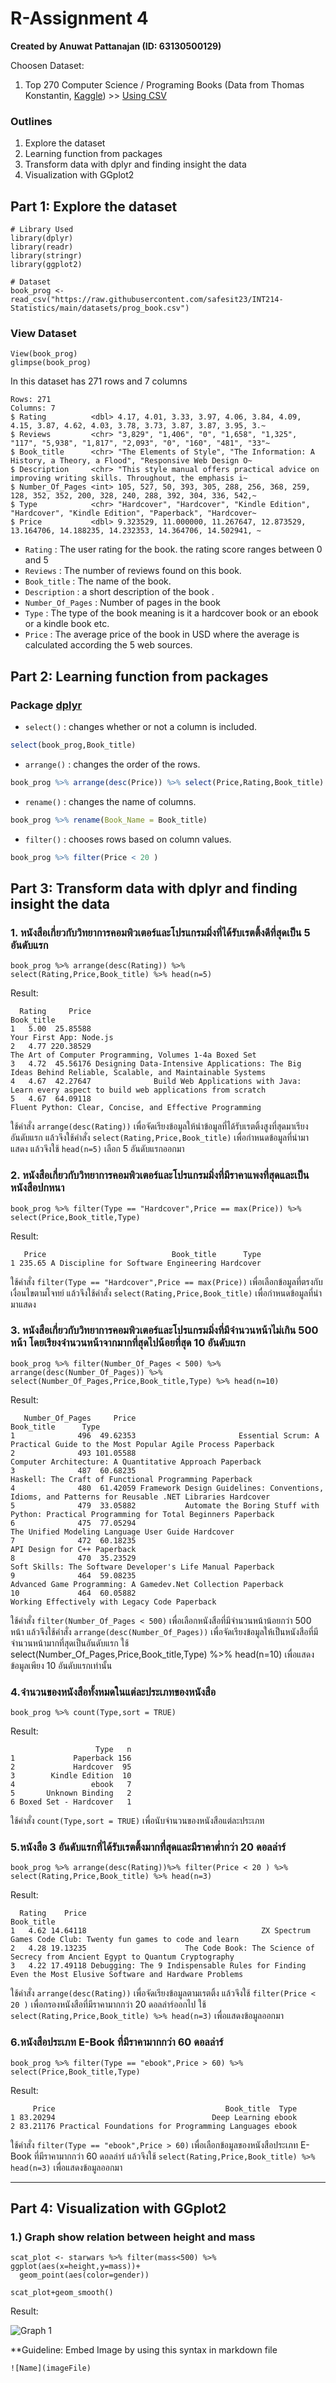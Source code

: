 # R-Assignment 4

**Created by Anuwat Pattanajan (ID: 63130500129)**

Choosen Dataset:
1. Top 270 Computer Science / Programing Books (Data from Thomas Konstantin, [Kaggle](https://www.kaggle.com/thomaskonstantin/top-270-rated-computer-science-programing-books)) >> [Using CSV](https://raw.githubusercontent.com/safesit23/INT214-Statistics/main/datasets/prog_book.csv)

### Outlines
1. Explore the dataset
2. Learning function from packages
3. Transform data with dplyr and finding insight the data
4. Visualization with GGplot2

## Part 1: Explore the dataset

```
# Library Used
library(dplyr)
library(readr)
library(stringr)
library(ggplot2)

# Dataset
book_prog <- read_csv("https://raw.githubusercontent.com/safesit23/INT214-Statistics/main/datasets/prog_book.csv")
```
### View Dataset
```
View(book_prog)
glimpse(book_prog)
```

In this dataset has 271 rows and 7 columns
```
Rows: 271
Columns: 7
$ Rating          <dbl> 4.17, 4.01, 3.33, 3.97, 4.06, 3.84, 4.09, 4.15, 3.87, 4.62, 4.03, 3.78, 3.73, 3.87, 3.87, 3.95, 3.~
$ Reviews         <chr> "3,829", "1,406", "0", "1,658", "1,325", "117", "5,938", "1,817", "2,093", "0", "160", "481", "33"~
$ Book_title      <chr> "The Elements of Style", "The Information: A History, a Theory, a Flood", "Responsive Web Design O~
$ Description     <chr> "This style manual offers practical advice on improving writing skills. Throughout, the emphasis i~
$ Number_Of_Pages <int> 105, 527, 50, 393, 305, 288, 256, 368, 259, 128, 352, 352, 200, 328, 240, 288, 392, 304, 336, 542,~
$ Type            <chr> "Hardcover", "Hardcover", "Kindle Edition", "Hardcover", "Kindle Edition", "Paperback", "Hardcover~
$ Price           <dbl> 9.323529, 11.000000, 11.267647, 12.873529, 13.164706, 14.188235, 14.232353, 14.364706, 14.502941, ~
```

- `Rating`          : The user rating for the book. the rating score ranges between 0 and 5
- `Reviews`         : The number of reviews found on this book.
- `Book_title`      : The name of the book.
- `Description`     : a short description of the book .
- `Number_Of_Pages` : Number of pages in the book
- `Type`            : The type of the book meaning is it a hardcover book or an ebook or a kindle book etc.
- `Price`           : The average price of the book in USD where the average is calculated according the 5 web sources.


## Part 2: Learning function from packages

### Package [dplyr](https://dplyr.tidyverse.org/articles/dplyr.html#select-columns-with-select)
- `select()`  : changes whether or not a column is included.
```r
select(book_prog,Book_title) 
```
- `arrange()` : changes the order of the rows.
```r
book_prog %>% arrange(desc(Price)) %>% select(Price,Rating,Book_title) %>% head(n=3)
```
- `rename()`  : changes the name of columns.
```r
book_prog %>% rename(Book_Name = Book_title)
```
- `filter()`  : chooses rows based on column values.
```r
book_prog %>% filter(Price < 20 )
```

## Part 3: Transform data with dplyr and finding insight the data

### 1. หนังสือเกี่ยวกับวิทยาการคอมพิวเตอร์และโปรแกรมมิ่งที่ได้รับเรตติ้งดีที่สุดเป็น 5 อันดับแรก

```
book_prog %>% arrange(desc(Rating)) %>% select(Rating,Price,Book_title) %>% head(n=5)
```

Result:

```
  Rating     Price                                                                                               Book_title
1   5.00  25.85588                                                                                  Your First App: Node.js
2   4.77 220.38529                                                  The Art of Computer Programming, Volumes 1-4a Boxed Set
3   4.72  45.56176 Designing Data-Intensive Applications: The Big Ideas Behind Reliable, Scalable, and Maintainable Systems
4   4.67  42.27647              Build Web Applications with Java: Learn every aspect to build web applications from scratch
5   4.67  64.09118                                                 Fluent Python: Clear, Concise, and Effective Programming
```
ใช้คำสั่ง `arrange(desc(Rating))` เพื่อจัดเรียงข้อมูลให้นำข้อมูลที่ได้รับเรตติ้งสูงที่สุดมาเรียงอันดับแรก แล้วจึงใช้คำสั่ง `select(Rating,Price,Book_title)` เพื่อกำหนดข้อมูลที่นำมาแสดง แล้วจึงใช้ `head(n=5)` เลือก 5 อันดับแรกออกมา


### 2. หนังสือเกี่ยวกับวิทยาการคอมพิวเตอร์และโปรแกรมมิ่งที่มีราคาแพงที่สุดและเป็นหนังสือปกหนา
```
book_prog %>% filter(Type == "Hardcover",Price == max(Price)) %>% select(Price,Book_title,Type)
```
Result:

```
   Price                            Book_title      Type
1 235.65 A Discipline for Software Engineering Hardcover
```
ใช้คำสั่ง `filter(Type == "Hardcover",Price == max(Price))` เพื่อเลือกข้อมูลที่ตรงกับเงื่อนไขตามโจทย์ แล้วจึงใช้คำสั่ง `select(Rating,Price,Book_title)` เพื่อกำหนดข้อมูลที่นำมาแสดง

### 3. หนังสือเกี่ยวกับวิทยาการคอมพิวเตอร์และโปรแกรมมิ่งที่มีจำนวนหน้าไม่เกิน 500 หน้า โดยเรียงจำนวนหน้าจากมากที่สุดไปน้อยที่สุด 10 อันดับแรก
```
book_prog %>% filter(Number_Of_Pages < 500) %>% arrange(desc(Number_Of_Pages)) %>% select(Number_Of_Pages,Price,Book_title,Type) %>% head(n=10)
```
Result:

```
   Number_Of_Pages     Price                                                                                 Book_title      Type
1              496  49.62353                       Essential Scrum: A Practical Guide to the Most Popular Agile Process Paperback
2              493 101.05588                                             Computer Architecture: A Quantitative Approach Paperback
3              487  60.68235                                               Haskell: The Craft of Functional Programming Paperback
4              480  61.42059 Framework Design Guidelines: Conventions, Idioms, and Patterns for Reusable .NET Libraries Hardcover
5              479  33.05882           Automate the Boring Stuff with Python: Practical Programming for Total Beginners Paperback
6              475  77.05294                                                   The Unified Modeling Language User Guide Hardcover
7              472  60.18235                                                                         API Design for C++ Paperback
8              470  35.23529                                          Soft Skills: The Software Developer's Life Manual Paperback
9              464  59.08235                                        Advanced Game Programming: A Gamedev.Net Collection Paperback
10             464  60.05882                                                       Working Effectively with Legacy Code Paperback
```
ใช้คำสั่ง `filter(Number_Of_Pages < 500)` เพื่อเลือกหนังสือที่มีจำนวนหน้าน้อยกว่า 500 หน้า แล้วจึงใช้คำสั่ง `arrange(desc(Number_Of_Pages))` เพื่อจัดเรียงข้อมูลให้เป็นหนังสือที่มีจำนวนหน้ามากที่สุดเป็นอันดับแรก ใช้ select(Number_Of_Pages,Price,Book_title,Type) %>% head(n=10) เพื่อแสดงข้อมูลเพียง 10 อันดับแรกเท่านั้น

### 4.จำนวนของหนังสือทั้งหมดในแต่ละประเภทของหนังสือ
```
book_prog %>% count(Type,sort = TRUE)
```
Result:

```                 
                   Type   n
1             Paperback 156
2             Hardcover  95
3        Kindle Edition  10
4                 ebook   7
5       Unknown Binding   2
6 Boxed Set - Hardcover   1
```
ใช้คำสั่ง `count(Type,sort = TRUE)` เพื่อนับจำนวนของหนังสือแต่ละประเภท

### 5.หนังสือ 3 อันดับแรกที่ได้รับเรตติ้งมากที่สุดและมีราคาต่ำกว่า 20 ดอลล่าร์
```
book_prog %>% arrange(desc(Rating))%>% filter(Price < 20 ) %>% select(Rating,Price,Book_title) %>% head(n=3)
```
Result:

```                 
  Rating    Price                                                                                            Book_title
1   4.62 14.64118                                       ZX Spectrum Games Code Club: Twenty fun games to code and learn
2   4.28 19.13235                      The Code Book: The Science of Secrecy from Ancient Egypt to Quantum Cryptography
3   4.22 17.49118 Debugging: The 9 Indispensable Rules for Finding Even the Most Elusive Software and Hardware Problems
```
ใช้คำสั่ง `arrange(desc(Rating))` เพื่อจัดเรียงข้อมูลตามเรตติ้ง แล้วจึงใช้ `filter(Price < 20 )` เพื่อกรองหนังสือที่มีราคามากกว่า 20 ดอลล่าร์ออกไป ใช้ `select(Rating,Price,Book_title) %>% head(n=3)` เพื่อแสดงข้อมูลออกมา

### 6.หนังสือประเภท E-Book ที่มีราคามากกว่า 60 ดอลล่าร์
```
book_prog %>% filter(Type == "ebook",Price > 60) %>% select(Price,Book_title,Type)
```
Result:

```                 
     Price                                      Book_title  Type
1 83.20294                                   Deep Learning ebook
2 83.21176 Practical Foundations for Programming Languages ebook
```
ใช้คำสั่ง `filter(Type == "ebook",Price > 60)` เพื่อเลือกข้อมูลของหนังสือประเภท E-Book ที่มีราคามากกว่า 60 ดอลล่าร์ แล้วจึงใช้ `select(Rating,Price,Book_title) %>% head(n=3)` เพื่อแสดงข้อมูลออกมา

-----------------------------------------------------------------------------------------------------------------
## Part 4: Visualization with GGplot2
### 1.) Graph show relation between height and mass
```
scat_plot <- starwars %>% filter(mass<500) %>% ggplot(aes(x=height,y=mass))+
  geom_point(aes(color=gender))

scat_plot+geom_smooth()
```
Result:

![Graph 1](graph1.png)

**Guideline:
Embed Image by using this syntax in markdown file
````
![Name](imageFile)
````
